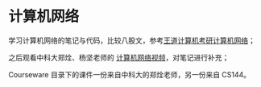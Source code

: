 # 计算机网络

学习计算机网络的笔记与代码，比较八股文，参考[王道计算机考研计算机网络](https://www.bilibili.com/video/BV19E411D78Q/?spm_id_from=333.999.0.0)；

之后观看中科大郑烇、杨坚老师的 [计算机网络视频](https://www.bilibili.com/video/BV1JV411t7ow/?spm_id_from=333.337.search-card.all.click)，对笔记进行补充；

Courseware 目录下的课件一份来自中科大的郑烇老师，另一份来自 CS144。